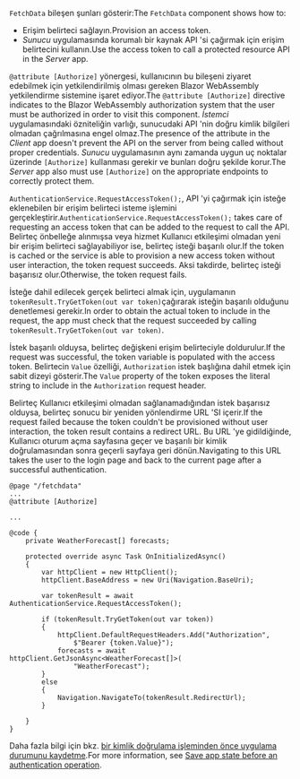 <span data-ttu-id="5f5e5-101">`FetchData` bileşen şunları gösterir:</span><span class="sxs-lookup"><span data-stu-id="5f5e5-101">The `FetchData` component shows how to:</span></span>

* <span data-ttu-id="5f5e5-102">Erişim belirteci sağlayın.</span><span class="sxs-lookup"><span data-stu-id="5f5e5-102">Provision an access token.</span></span>
* <span data-ttu-id="5f5e5-103">*Sunucu* uygulamasında korumalı bir kaynak API 'si çağırmak için erişim belirtecini kullanın.</span><span class="sxs-lookup"><span data-stu-id="5f5e5-103">Use the access token to call a protected resource API in the *Server* app.</span></span>

<span data-ttu-id="5f5e5-104">`@attribute [Authorize]` yönergesi, kullanıcının bu bileşeni ziyaret edebilmek için yetkilendirilmiş olması gereken Blazor WebAssembly yetkilendirme sistemine işaret ediyor.</span><span class="sxs-lookup"><span data-stu-id="5f5e5-104">The `@attribute [Authorize]` directive indicates to the Blazor WebAssembly authorization system that the user must be authorized in order to visit this component.</span></span> <span data-ttu-id="5f5e5-105">*İstemci* uygulamasındaki özniteliğin varlığı, sunucudaki API 'nin doğru kimlik bilgileri olmadan çağrılmasına engel olmaz.</span><span class="sxs-lookup"><span data-stu-id="5f5e5-105">The presence of the attribute in the *Client* app doesn't prevent the API on the server from being called without proper credentials.</span></span> <span data-ttu-id="5f5e5-106">*Sunucu* uygulamasının aynı zamanda uygun uç noktalar üzerinde `[Authorize]` kullanması gerekir ve bunları doğru şekilde korur.</span><span class="sxs-lookup"><span data-stu-id="5f5e5-106">The *Server* app also must use `[Authorize]` on the appropriate endpoints to correctly protect them.</span></span>

<span data-ttu-id="5f5e5-107">`AuthenticationService.RequestAccessToken();`, API 'yi çağırmak için isteğe eklenebilen bir erişim belirteci isteme işlemini gerçekleştirir.</span><span class="sxs-lookup"><span data-stu-id="5f5e5-107">`AuthenticationService.RequestAccessToken();` takes care of requesting an access token that can be added to the request to call the API.</span></span> <span data-ttu-id="5f5e5-108">Belirteç önbelleğe alınmışsa veya hizmet Kullanıcı etkileşimi olmadan yeni bir erişim belirteci sağlayabiliyor ise, belirteç isteği başarılı olur.</span><span class="sxs-lookup"><span data-stu-id="5f5e5-108">If the token is cached or the service is able to provision a new access token without user interaction, the token request succeeds.</span></span> <span data-ttu-id="5f5e5-109">Aksi takdirde, belirteç isteği başarısız olur.</span><span class="sxs-lookup"><span data-stu-id="5f5e5-109">Otherwise, the token request fails.</span></span>

<span data-ttu-id="5f5e5-110">İsteğe dahil edilecek gerçek belirteci almak için, uygulamanın `tokenResult.TryGetToken(out var token)`çağırarak isteğin başarılı olduğunu denetlemesi gerekir.</span><span class="sxs-lookup"><span data-stu-id="5f5e5-110">In order to obtain the actual token to include in the request, the app must check that the request succeeded by calling `tokenResult.TryGetToken(out var token)`.</span></span> 

<span data-ttu-id="5f5e5-111">İstek başarılı olduysa, belirteç değişkeni erişim belirteciyle doldurulur.</span><span class="sxs-lookup"><span data-stu-id="5f5e5-111">If the request was successful, the token variable is populated with the access token.</span></span> <span data-ttu-id="5f5e5-112">Belirtecin `Value` özelliği, `Authorization` istek başlığına dahil etmek için sabit dizeyi gösterir.</span><span class="sxs-lookup"><span data-stu-id="5f5e5-112">The `Value` property of the token exposes the literal string to include in the `Authorization` request header.</span></span>

<span data-ttu-id="5f5e5-113">Belirteç Kullanıcı etkileşimi olmadan sağlanamadığından istek başarısız olduysa, belirteç sonucu bir yeniden yönlendirme URL 'SI içerir.</span><span class="sxs-lookup"><span data-stu-id="5f5e5-113">If the request failed because the token couldn't be provisioned without user interaction, the token result contains a redirect URL.</span></span> <span data-ttu-id="5f5e5-114">Bu URL 'ye gidildiğinde, Kullanıcı oturum açma sayfasına geçer ve başarılı bir kimlik doğrulamasından sonra geçerli sayfaya geri dönün.</span><span class="sxs-lookup"><span data-stu-id="5f5e5-114">Navigating to this URL takes the user to the login page and back to the current page after a successful authentication.</span></span>

```razor
@page "/fetchdata"
...
@attribute [Authorize]

...

@code {
    private WeatherForecast[] forecasts;

    protected override async Task OnInitializedAsync()
    {
        var httpClient = new HttpClient();
        httpClient.BaseAddress = new Uri(Navigation.BaseUri);

        var tokenResult = await AuthenticationService.RequestAccessToken();

        if (tokenResult.TryGetToken(out var token))
        {
            httpClient.DefaultRequestHeaders.Add("Authorization", 
                $"Bearer {token.Value}");
            forecasts = await httpClient.GetJsonAsync<WeatherForecast[]>(
                "WeatherForecast");
        }
        else
        {
            Navigation.NavigateTo(tokenResult.RedirectUrl);
        }

    }
}
```

<span data-ttu-id="5f5e5-115">Daha fazla bilgi için bkz. [bir kimlik doğrulama işleminden önce uygulama durumunu kaydetme](xref:security/blazor/webassembly/additional-scenarios#save-app-state-before-an-authentication-operation).</span><span class="sxs-lookup"><span data-stu-id="5f5e5-115">For more information, see [Save app state before an authentication operation](xref:security/blazor/webassembly/additional-scenarios#save-app-state-before-an-authentication-operation).</span></span>
